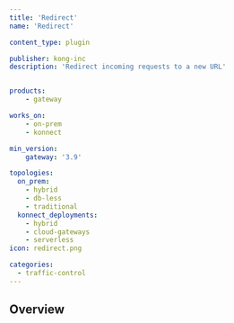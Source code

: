 ```yaml
---
title: 'Redirect'
name: 'Redirect'

content_type: plugin

publisher: kong-inc
description: 'Redirect incoming requests to a new URL'


products:
    - gateway

works_on:
    - on-prem
    - konnect

min_version:
    gateway: '3.9'

topologies:
  on_prem:
    - hybrid
    - db-less
    - traditional
  konnect_deployments:
    - hybrid
    - cloud-gateways
    - serverless
icon: redirect.png

categories:
  - traffic-control
---
```


## Overview
